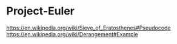 # Project-Euler
https://en.wikipedia.org/wiki/Sieve_of_Eratosthenes#Pseudocode <br/>
https://en.wikipedia.org/wiki/Derangement#Example
